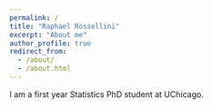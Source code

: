 ```yaml
---
permalink: /
title: "Raphael Rossellini"
excerpt: "About me"
author_profile: true
redirect_from: 
  - /about/
  - /about.html
---
```


I am a first year Statistics PhD student at UChicago. 



